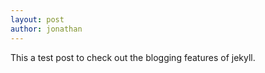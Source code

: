 ```yaml
---
layout: post
author: jonathan
---
```


This a test post to check out the blogging features of jekyll.